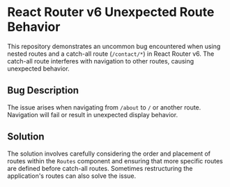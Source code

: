 # React Router v6 Unexpected Route Behavior

This repository demonstrates an uncommon bug encountered when using nested routes and a catch-all route (`/contact/*`) in React Router v6. The catch-all route interferes with navigation to other routes, causing unexpected behavior.

## Bug Description

The issue arises when navigating from `/about` to `/` or another route.  Navigation will fail or result in unexpected display behavior. 

## Solution

The solution involves carefully considering the order and placement of routes within the `Routes` component and ensuring that more specific routes are defined before catch-all routes.  Sometimes restructuring the application's routes can also solve the issue.
